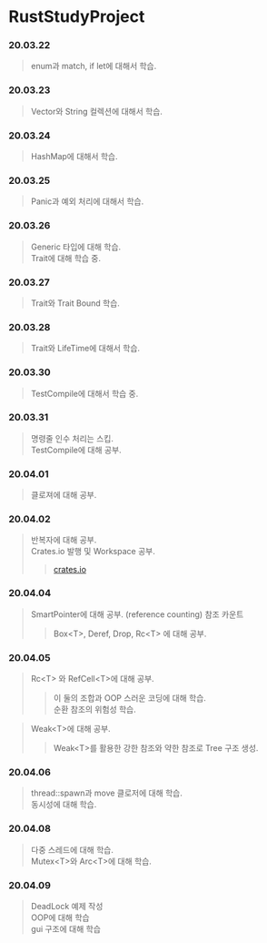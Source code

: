 # RustStudyProject

### 20.03.22
> enum과 match, if let에 대해서 학습.

### 20.03.23
> Vector와 String 컬렉션에 대해서 학습.

### 20.03.24
> HashMap에 대해서 학습.

### 20.03.25
> Panic과 예외 처리에 대해서 학습.

### 20.03.26 
> Generic 타입에 대해 학습. <br/>
> Trait에 대해 학습 중.

### 20.03.27
> Trait와 Trait Bound 학습.

### 20.03.28
> Trait와 LifeTime에 대해서 학습.

### 20.03.30
> TestCompile에 대해서 학습 중.

### 20.03.31
> 명령줄 인수 처리는 스킵. <br/>
> TestCompile에 대해 공부.

### 20.04.01
> 클로져에 대해 공부.

### 20.04.02
> 반복자에 대해 공부. <br/>
> Crates.io 발행 및 Workspace 공부. <br/>
>> <a href="https://crates.io" target="_blank"> crates.io </a>

### 20.04.04
> SmartPointer에 대해 공부. (reference counting) 참조 카운트 <br/>
>> Box&lt;T&gt;, Deref, Drop, Rc&lt;T&gt; 에 대해 공부. <br/>

### 20.04.05
> Rc&lt;T&gt; 와 RefCell&lt;T&gt;에 대해 공부. <br/>
>> 이 둘의 조합과 OOP 스러운 코딩에 대해 학습. <br/>
>> 순환 참조의 위험성 학습.<br/>

> Weak&lt;T&gt;에 대해 공부. <br/>
>> Weak&lt;T&gt;를 활용한 강한 참조와 약한 참조로 Tree 구조 생성.

### 20.04.06
> thread::spawn과 move 클로저에 대해 학습. <br/>
> 동시성에 대해 학습.

### 20.04.08
> 다중 스레드에 대해 학습. <br/>
> Mutex&lt;T&gt;와 Arc&lt;T&gt;에 대해 학습.

### 20.04.09
> DeadLock 예제 작성 <br/>
> OOP에 대해 학습 <br/>
> gui 구조에 대해 학습 <br/>
